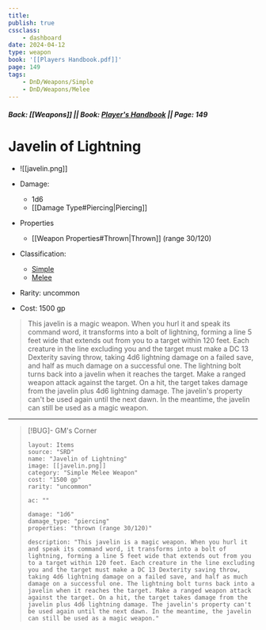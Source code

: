 ```yaml
---
title:
publish: true
cssclass:
    - dashboard
date: 2024-04-12
type: weapon
book: '[[Players Handbook.pdf]]'
page: 149
tags:
    - DnD/Weapons/Simple
    - DnD/Weapons/Melee
---
```


##### Back: [[Weapons]] || Book: [Player's Handbook](https://drive.google.com/drive/folders/1O5bhpYizcIT5xxAoLOuzCRht_PVS7VSG?usp=sharing) || Page: 149

# Javelin of Lightning

- ![[javelin.png]]
- Damage:
    - 1d6
	- [[Damage Type#Piercing|Piercing]]
- Properties
    - [[Weapon Properties#Thrown|Thrown]] (range 30/120)

- Classification:
    - [Simple](https://benl0.github.io/The-Editors-Dungeon/tags/DnD/Weapons/Simple)
    - [Melee](https://benl0.github.io/The-Editors-Dungeon/tags/DnD/Weapons/Melee)
- Rarity: uncommon
- Cost: 1500 gp

> This javelin is a magic weapon. When you hurl it and speak its command word, it transforms into a bolt of lightning, forming a line 5 feet wide that extends out from you to a target within 120 feet. Each creature in the line excluding you and the target must make a DC 13 Dexterity saving throw, taking 4d6 lightning damage on a failed save, and half as much damage on a successful one. The lightning bolt turns back into a javelin when it reaches the target. Make a ranged weapon attack against the target. On a hit, the target takes damage from the javelin plus 4d6 lightning damage. The javelin's property can't be used again until the next dawn. In the meantime, the javelin can still be used as a magic weapon.

---

> [!BUG]- GM's Corner
>
> ```statblock
> layout: Items
> source: "SRD"
> name: "Javelin of Lightning"
> image: [[javelin.png]]
> category: "Simple Melee Weapon"
> cost: "1500 gp"
> rarity: "uncommon"
>
> ac: ""
>
> damage: "1d6"
> damage_type: "piercing"
> properties: "thrown (range 30/120)"
>
> description: "This javelin is a magic weapon. When you hurl it and speak its command word, it transforms into a bolt of lightning, forming a line 5 feet wide that extends out from you to a target within 120 feet. Each creature in the line excluding you and the target must make a DC 13 Dexterity saving throw, taking 4d6 lightning damage on a failed save, and half as much damage on a successful one. The lightning bolt turns back into a javelin when it reaches the target. Make a ranged weapon attack against the target. On a hit, the target takes damage from the javelin plus 4d6 lightning damage. The javelin's property can't be used again until the next dawn. In the meantime, the javelin can still be used as a magic weapon."
> ```
